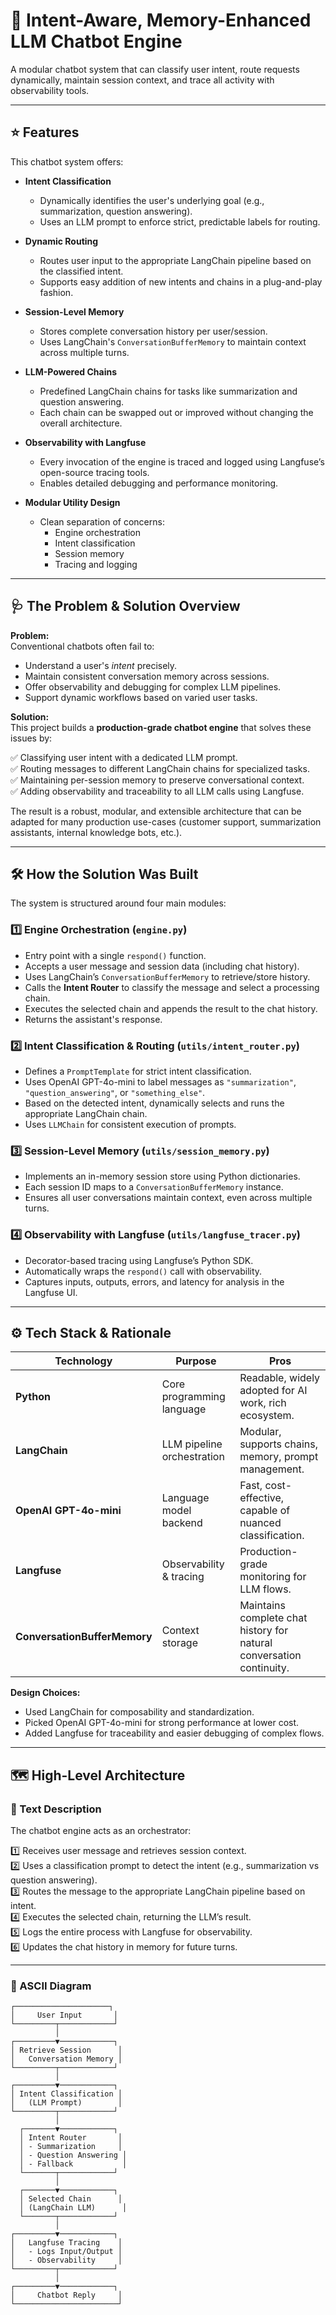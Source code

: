 # 🧠 Intent-Aware, Memory-Enhanced LLM Chatbot Engine

A modular chatbot system that can classify user intent, route requests dynamically, maintain session context, and trace all activity with observability tools.

---

## ⭐️ Features

This chatbot system offers:

- **Intent Classification**  
  - Dynamically identifies the user's underlying goal (e.g., summarization, question answering).
  - Uses an LLM prompt to enforce strict, predictable labels for routing.

- **Dynamic Routing**  
  - Routes user input to the appropriate LangChain pipeline based on the classified intent.
  - Supports easy addition of new intents and chains in a plug-and-play fashion.

- **Session-Level Memory**  
  - Stores complete conversation history per user/session.
  - Uses LangChain's `ConversationBufferMemory` to maintain context across multiple turns.

- **LLM-Powered Chains**  
  - Predefined LangChain chains for tasks like summarization and question answering.
  - Each chain can be swapped out or improved without changing the overall architecture.

- **Observability with Langfuse**  
  - Every invocation of the engine is traced and logged using Langfuse’s open-source tracing tools.
  - Enables detailed debugging and performance monitoring.

- **Modular Utility Design**  
  - Clean separation of concerns:
    - Engine orchestration
    - Intent classification
    - Session memory
    - Tracing and logging

---

## 🩺 The Problem & Solution Overview

**Problem:**  
Conventional chatbots often fail to:
- Understand a user's *intent* precisely.
- Maintain consistent conversation memory across sessions.
- Offer observability and debugging for complex LLM pipelines.
- Support dynamic workflows based on varied user tasks.

**Solution:**  
This project builds a **production-grade chatbot engine** that solves these issues by:

✅ Classifying user intent with a dedicated LLM prompt.  
✅ Routing messages to different LangChain chains for specialized tasks.  
✅ Maintaining per-session memory to preserve conversational context.  
✅ Adding observability and traceability to all LLM calls using Langfuse.  

The result is a robust, modular, and extensible architecture that can be adapted for many production use-cases (customer support, summarization assistants, internal knowledge bots, etc.).

---

## 🛠️ How the Solution Was Built

The system is structured around four main modules:

### 1️⃣ Engine Orchestration (`engine.py`)
- Entry point with a single `respond()` function.
- Accepts a user message and session data (including chat history).
- Uses LangChain’s `ConversationBufferMemory` to retrieve/store history.
- Calls the **Intent Router** to classify the message and select a processing chain.
- Executes the selected chain and appends the result to the chat history.
- Returns the assistant's response.

### 2️⃣ Intent Classification & Routing (`utils/intent_router.py`)
- Defines a `PromptTemplate` for strict intent classification.
- Uses OpenAI GPT-4o-mini to label messages as `"summarization"`, `"question_answering"`, or `"something_else"`.
- Based on the detected intent, dynamically selects and runs the appropriate LangChain chain.
- Uses `LLMChain` for consistent execution of prompts.

### 3️⃣ Session-Level Memory (`utils/session_memory.py`)
- Implements an in-memory session store using Python dictionaries.
- Each session ID maps to a `ConversationBufferMemory` instance.
- Ensures all user conversations maintain context, even across multiple turns.

### 4️⃣ Observability with Langfuse (`utils/langfuse_tracer.py`)
- Decorator-based tracing using Langfuse’s Python SDK.
- Automatically wraps the `respond()` call with observability.
- Captures inputs, outputs, errors, and latency for analysis in the Langfuse UI.

---

## ⚙️ Tech Stack & Rationale

| Technology | Purpose | Pros |
|------------|---------|------|
| **Python** | Core programming language | Readable, widely adopted for AI work, rich ecosystem. |
| **LangChain** | LLM pipeline orchestration | Modular, supports chains, memory, prompt management. |
| **OpenAI GPT-4o-mini** | Language model backend | Fast, cost-effective, capable of nuanced classification. |
| **Langfuse** | Observability & tracing | Production-grade monitoring for LLM flows. |
| **ConversationBufferMemory** | Context storage | Maintains complete chat history for natural conversation continuity. |

**Design Choices:**
- Used LangChain for composability and standardization.
- Picked OpenAI GPT-4o-mini for strong performance at lower cost.
- Added Langfuse for traceability and easier debugging of complex flows.

---

## 🗺️ High-Level Architecture

### 📜 Text Description
The chatbot engine acts as an orchestrator:

1️⃣ Receives user message and retrieves session context.  
2️⃣ Uses a classification prompt to detect the intent (e.g., summarization vs question answering).  
3️⃣ Routes the message to the appropriate LangChain pipeline based on intent.  
4️⃣ Executes the selected chain, returning the LLM’s result.  
5️⃣ Logs the entire process with Langfuse for observability.  
6️⃣ Updates the chat history in memory for future turns.  

---

### 🎨 ASCII Diagram

```text
┌─────────────────────┐
│     User Input       │
└─────────┬────────────┘
          │
┌─────────▼────────────┐
│ Retrieve Session      │
│   Conversation Memory │
└─────────┬────────────┘
          │
┌─────────▼────────────┐
│ Intent Classification │
│   (LLM Prompt)        │
└─────────┬────────────┘
          │
  ┌───────▼────────────┐
  │ Intent Router       │
  │ - Summarization     │
  │ - Question Answering │
  │ - Fallback           │
  └───────┬────────────┘
          │
  ┌───────▼────────────┐
  │ Selected Chain      │
  │ (LangChain LLM)      │
  └───────┬────────────┘
          │
┌─────────▼────────────┐
│   Langfuse Tracing    │
│   - Logs Input/Output │
│   - Observability     │
└─────────┬────────────┘
          │
┌─────────▼────────────┐
│     Chatbot Reply     │
└───────────────────────┘
